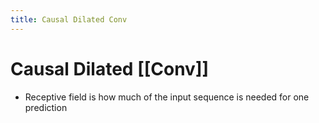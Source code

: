 ```yaml
---
title: Causal Dilated Conv
---
```


# Causal Dilated [[Conv]]
- Receptive field is how much of the input sequence is needed for one prediction
















































